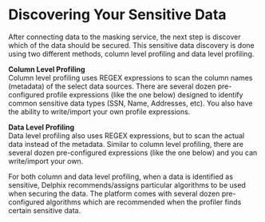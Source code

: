 # Discovering Your Sensitive Data

After connecting data to the masking service, the next step is discover
which of the data should be secured. This sensitive data discovery is
done using two different methods, column level profiling and data level
profiling.  
  
**Column Level Profiling**  
Column level profiling uses REGEX expressions to scan the column names
(metadata) of the select data sources. There are several dozen
pre-configured profile expressions (like the one below) designed to
identify common sensitive data types (SSN, Name, Addresses, etc). You
also have the ability to write/import your own profile expressions.  
  
  
  
  
**Data Level Profiling**  
Data level profiling also uses REGEX expressions, but to scan the actual
data instead of the metadata. Similar to column level profiling, there
are several dozen pre-configured expressions (like the one below) and
you can write/import your own.  
  
  
  
For both column and data level profiling, when a data is identified as
sensitive, Delphix recommends/assigns particular algorithms to be used
when securing the data. The platform comes with several dozen
pre-configured algorithms which are recommended when the profiler finds
certain sensitive data.

##
